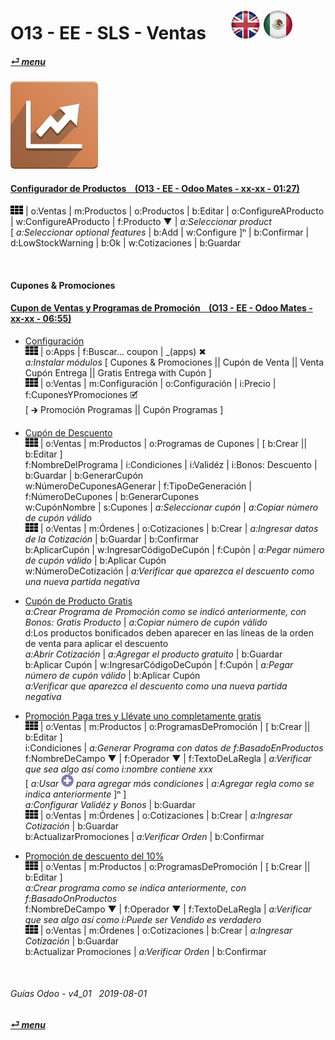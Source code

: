 # O13 - EE - SLS - Ventas &nbsp;&nbsp;&nbsp;&nbsp; [![en-uk](/doc/img/en-uk_flag_button_small.png)](/en-uk/o13/ee/sls/en-uk-o13-ee-sls-sales-guides.md) [ ![es-mx](/doc/img/es-mx_flag_button_small.png)](/es-mx/o13/ee/sls/es-mx-o13-ee-sls-sales-guides.md)
#### [_&#x23CE; menu_](/es-mx/o13/ee/es-mx-o13-ee-guides-menu.md)  
### ![sls](/doc/img/sale.png)

#### [Configurador de Productos &nbsp;&nbsp; (O13 - EE - Odoo Mates - xx-xx - 01:27)](https://youtube.com/embed/W9Ncu2mwqHQ?autoplay=1&start=0&end=0&rel=0)
![apps](/doc/img/apps.png) | o:Ventas | m:Productos | o:Productos | b:Editar | o:ConfigureAProducto | w:ConfigureAProducto | f:Producto &#x25BC; | _a:Seleccionar product_  
\[ _a:Seleccionar optional features_ | b:Add | w:Configure \]&#x207F; | b:Confirmar | d:LowStockWarning | b:Ok | w:Cotizaciones | b:Guardar  

<br>

#### Cupones & Promociones

#### [Cupon de Ventas y Programas de Promoción &nbsp;&nbsp; (O13 - EE - Odoo Mates - xx-xx - 06:55)](https://youtube.com/embed/JF5JYktZV3E?autoplay=1&start=0&end=0&rel=0&nocount)

- [Configuración](https://youtube.com/embed/JF5JYktZV3E?autoplay=1&start=0&end=31&rel=0)  
  ![apps](/doc/img/apps.png) | o:Apps | f:Buscar... coupon | _(apps) &#x2716;  
  _a:Instalar módulos_ \[ Cupones & Promociones || Cupón de Venta || Venta Cupón Entrega || Gratis Entrega with Cupón \]  
  ![apps](/doc/img/apps.png) | o:Ventas | m:Configuración | o:Configuración | i:Precio | f:CuponesYPromociones &#x1F5F9;  
  \[ &#x1F872; Promoción Programas || Cupón Programas \]  

- [Cupón de Descuento](https://youtube.com/embed/JF5JYktZV3E?autoplay=1&start=31&end=2m7s&rel=0)  
  ![apps](/doc/img/apps.png) | o:Ventas | m:Productos | o:Programas de Cupones | \[ b:Crear || b:Editar \]  
  f:NombreDelPrograma | i:Condiciones | i:Validéz | i:Bonos: Descuento | b:Guardar | b:GenerarCupón  
  w:NúmeroDeCuponesAGenerar | f:TipoDeGeneración | f:NúmeroDeCupones | b:GenerarCupones  
  w:CupónNombre | s:Cupones | _a:Seleccionar cupón_ | _a:Copiar número de cupón válido_  
  ![apps](/doc/img/apps.png) | o:Ventas | m:Órdenes | o:Cotizaciones | b:Crear | _a:Ingresar datos de la Cotización_ | b:Guardar | b:Confirmar  
  b:AplicarCupón | w:IngresarCódigoDeCupón | f:Cupón | _a:Pegar número de cupón válido_ | b:Aplicar Cupón  
  w:NúmeroDeCotización | _a:Verificar que aparezca el descuento como una nueva partida negativa_  

- [Cupón de Producto Gratis](https://youtube.com/embed/JF5JYktZV3E?autoplay=1&start=2m7s&end=3m48s&rel=0)  
  _a:Crear Programa de Promoción como se indicó anteriormente, con Bonos: Gratis Producto_ | _a:Copiar número de cupón válido_  
  d:Los productos bonificados deben aparecer en las líneas de la orden de venta para aplicar el descuento  
  _a:Abrir Cotización_ | _a:Agregar el producto gratuito_ | b:Guardar  
  b:Aplicar Cupón | w:IngresarCódigoDeCupón | f:Cupón | _a:Pegar número de cupón válido_ | b:Aplicar Cupón  
  _a:Verificar que aparezca el descuento como una nueva partida negativa_  

- [Promoción Paga tres y Llévate uno completamente gratis](https://youtube.com/embed/JF5JYktZV3E?autoplay=1&start=3m48s&end=5m20s&rel=0)  
  ![apps](/doc/img/apps.png) | o:Ventas | m:Productos | o:ProgramasDePromoción | \[ b:Crear || b:Editar \]  
  i:Condiciones | _a:Generar Programa con datos de f:BasadoEnProductos_  
  f:NombreDeCampo &#x25BC; | f:Operador &#x25BC; | f:TextoDeLaRegla | _a:Verificar que sea algo así como i:nombre contiene xxx_  
  \[ _a:Usar ![add](/doc/img/button_add.png) para agregar más condiciones_ | _a:Agregar regla como se indica anteriormente_ ]&#x207F; \]  
  _a:Configurar Validéz y Bonos_ | b:Guardar  
  ![apps](/doc/img/apps.png) | o:Ventas | m:Órdenes | o:Cotizaciones | b:Crear | _a:Ingresar Cotización_ | b:Guardar  
  b:ActualizarPromociones | _a:Verificar Orden_ | b:Confirmar  

- [Promoción de descuento del 10%](https://youtube.com/embed/JF5JYktZV3E?autoplay=1&start=5m20s&end=0&rel=0)  
  ![apps](/doc/img/apps.png) | o:Ventas | m:Productos | o:ProgramasDePromoción | \[ b:Crear || b:Editar \]  
  _a:Crear programa como se indica anteriormente, con f:BasadoOnProductos_  
  f:NombreDeCampo &#x25BC; | f:Operador &#x25BC; | f:TextoDeLaRegla | _a:Verificar que sea algo así como i:Puede ser Vendido es verdadero_  
  ![apps](/doc/img/apps.png) | o:Ventas | m:Órdenes | o:Cotizaciones | b:Crear | _a:Ingresar Cotización_ | b:Guardar  
  b:Actualizar Promociones | _a:Verificar Orden_ | b:Confirmar   

<br>

###### Guías Odoo - v4_01 &nbsp; 2019-08-01  
**[_&#x23CE; menu_](/es-mx/o13/ee/es-mx-o13-ee-guides-menu.md)**  
